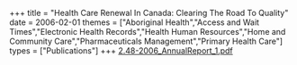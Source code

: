 +++
title = "Health Care Renewal In Canada: Clearing The Road To Quality"
date = 2006-02-01
themes = ["Aboriginal Health","Access and Wait Times","Electronic Health Records","Health Human Resources","Home and Community Care","Pharmaceuticals Management","Primary Health Care"]
types = ["Publications"]
+++
[2.48-2006\_AnnualReport\_1.pdf](/files/2.48-2006_AnnualReport_1.pdf)

